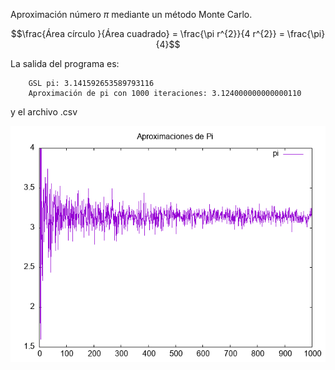  Aproximación número $\pi$ mediante un método Monte Carlo.

$$\frac{Área círculo }{Área cuadrado} = \frac{\pi r^{2}}{4 r^{2}} = \frac{\pi}{4}$$

La salida del programa es:

		GSL pi: 3.141592653589793116
		Aproximación de pi con 1000 iteraciones: 3.124000000000000110

y el archivo .csv

![Apróximaciones de pi](grafica.png)